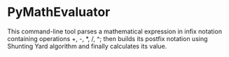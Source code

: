 # PyMathEvaluator
This command-line tool parses a mathematical expression in infix notation containing operations +, -, *, /, ^; then builds its postfix notation using Shunting Yard algorithm and finally calculates its value.
